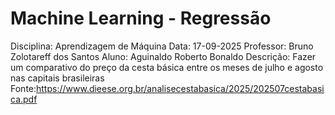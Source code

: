 # Machine Learning - Regressão
Disciplina: Aprendizagem de Máquina   Data: 17-09-2025
Professor: Bruno Zolotareff dos Santos
Aluno: Aguinaldo Roberto Bonaldo
Descrição: Fazer um comparativo do preço da cesta básica entre os meses de julho e agosto nas capitais brasileiras
Fonte:https://www.dieese.org.br/analisecestabasica/2025/202507cestabasica.pdf

